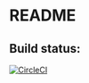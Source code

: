 # README

## Build status:
[![CircleCI](https://circleci.com/gh/SoLaDi/gebot-app.svg?style=shield)](https://circleci.com/gh/SoLaDi/gebot-app)
